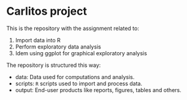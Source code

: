 # Carlitos project

This is the repository with the assignment related to:

1. Import data into R
2. Perform exploratory data analysis
3. Idem using ggplot for graphical exploratory analysis

The repository is structured this way:

- data: Data used for computations and analysis.
- scripts: `R` scripts used to import and process data.
- output: End-user products like reports, figures, tables and others.